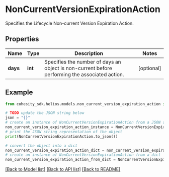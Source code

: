 # NonCurrentVersionExpirationAction

Specifies the Lifecycle Non-current Version Expiration Action.

## Properties

Name | Type | Description | Notes
------------ | ------------- | ------------- | -------------
**days** | **int** | Specifies the number of days an object is non-current before performing the associated action. | [optional] 

## Example

```python
from cohesity_sdk.helios.models.non_current_version_expiration_action import NonCurrentVersionExpirationAction

# TODO update the JSON string below
json = "{}"
# create an instance of NonCurrentVersionExpirationAction from a JSON string
non_current_version_expiration_action_instance = NonCurrentVersionExpirationAction.from_json(json)
# print the JSON string representation of the object
print(NonCurrentVersionExpirationAction.to_json())

# convert the object into a dict
non_current_version_expiration_action_dict = non_current_version_expiration_action_instance.to_dict()
# create an instance of NonCurrentVersionExpirationAction from a dict
non_current_version_expiration_action_from_dict = NonCurrentVersionExpirationAction.from_dict(non_current_version_expiration_action_dict)
```
[[Back to Model list]](../README.md#documentation-for-models) [[Back to API list]](../README.md#documentation-for-api-endpoints) [[Back to README]](../README.md)


